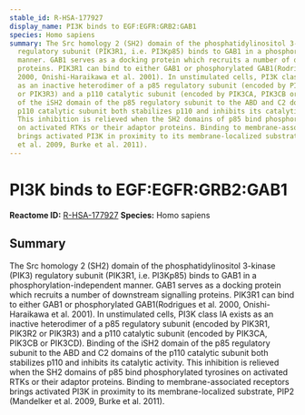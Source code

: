 ```yaml
---
stable_id: R-HSA-177927
display_name: PI3K binds to EGF:EGFR:GRB2:GAB1
species: Homo sapiens
summary: The Src homology 2 (SH2) domain of the phosphatidylinositol 3-kinase (PIK3)
  regulatory subunit (PIK3R1, i.e. PI3Kp85) binds to GAB1 in a phosphorylation-independent
  manner. GAB1 serves as a docking protein which recruits a number of downstream signalling
  proteins. PIK3R1 can bind to either GAB1 or phosphorylated GAB1(Rodrigues et al.
  2000, Onishi-Haraikawa et al. 2001). In unstimulated cells, PI3K class IA exists
  as an inactive heterodimer of a p85 regulatory subunit (encoded by PIK3R1, PIK3R2
  or PIK3R3) and a p110 catalytic subunit (encoded by PIK3CA, PIK3CB or PIK3CD). Binding
  of the iSH2 domain of the p85 regulatory subunit to the ABD and C2 domains of the
  p110 catalytic subunit both stabilizes p110 and inhibits its catalytic activity.
  This inhibition is relieved when the SH2 domains of p85 bind phosphorylated tyrosines
  on activated RTKs or their adaptor proteins. Binding to membrane-associated receptors
  brings activated PI3K in proximity to its membrane-localized substrate, PIP2 (Mandelker
  et al. 2009, Burke et al. 2011).
---
```


# PI3K binds to EGF:EGFR:GRB2:GAB1
**Reactome ID:** [R-HSA-177927](https://reactome.org/content/detail/R-HSA-177927)
**Species:** Homo sapiens

## Summary

The Src homology 2 (SH2) domain of the phosphatidylinositol 3-kinase (PIK3) regulatory subunit (PIK3R1, i.e. PI3Kp85) binds to GAB1 in a phosphorylation-independent manner. GAB1 serves as a docking protein which recruits a number of downstream signalling proteins. PIK3R1 can bind to either GAB1 or phosphorylated GAB1(Rodrigues et al. 2000, Onishi-Haraikawa et al. 2001). In unstimulated cells, PI3K class IA exists as an inactive heterodimer of a p85 regulatory subunit (encoded by PIK3R1, PIK3R2 or PIK3R3) and a p110 catalytic subunit (encoded by PIK3CA, PIK3CB or PIK3CD). Binding of the iSH2 domain of the p85 regulatory subunit to the ABD and C2 domains of the p110 catalytic subunit both stabilizes p110 and inhibits its catalytic activity. This inhibition is relieved when the SH2 domains of p85 bind phosphorylated tyrosines on activated RTKs or their adaptor proteins. Binding to membrane-associated receptors brings activated PI3K in proximity to its membrane-localized substrate, PIP2 (Mandelker et al. 2009, Burke et al. 2011).
